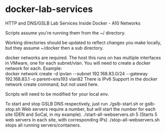 # docker-lab-services
HTTP and DNS/GSLB Lab Services Inside Docker - A10 Networks

Scripts assume you're running them from the ~/ directory.

Working directories should be updated to reflect changes you make locally, but they assume ~/docker then a sub directory.

docker networks are required. The host this runs on has multiple interfaces in VMware, one for each subnet/vlan. You will need to create a docker network for each. Example:
<br>docker network create -d ipvlan --subnet 192.168.83.0/24 --gateway 192.168.83.1 -o parent=ens193 vlan82
There is IPv6 Support in the docker network create command, but not used here.

Scripts will need to be modified for your local env.

To start and stop GSLB DNS respectively, just run ./gslb-start.sh or gslb-stop.sh
Web servers require a number, but will start the number for each site (DEN and SoCal, in my example).
./start-all-webservers.sh 5 (Starts 5 web servers in each site, with corresponding IPs)
./stop-all-webservers.sh stops all running servers/containers.
